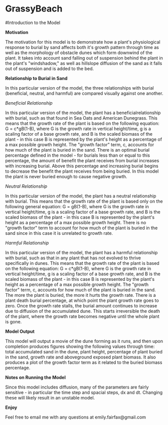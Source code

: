 # GrassyBeach

#Introduction to the Model

<p><b> Motivation </b> </p>
<p>The motivation for this model is to demonstrate how a plant's physiological response to burial by sand affects both it's growth pattern
through time as well as the morphology of obstacle dunes which form downwind of the plant. It takes into account sand falling out of suspension behind the plant in the plant's "windshadow," as well as hillslope diffusion of the sand as it falls out of suspension and is added to the bed.</p>

<p><b>Relationship to Burial in Sand </b></p>
<p>In this particular version of the model, the three relationships with burial (beneficial, neutral, and harmful) are compared visually against one another. </p>
<p><i>Beneficial Relationship</i></p>
<p> In this particular version of the model, the plant has a beneficialrelationship with burial, such as that found in Sea Oats and American Dunegrass. This means that the growth rate of the plant is based on the following equation: G = c*gB(1-B), where G is the growth rate in vertical height/time, g is a scaling factor of a base growth rate, and B is the scaled biomass of the plant - in this case B is represented by the plant's height as a percentage of a max possible growth height. The "growth factor" term, c, accounts for how much of the plant is buried in the sand. There is an optimal burial percentage defined in the model - for burials less than or equal to this percentage, the amount of benefit the plant receives from burial increases with increasing burial. Above this percentage and increasing burial begins to decrease the benefit the plant receives from being buried. In this model the plant is never buried enough to cause negative growth.</p>
<p><i>Neutral Relationship</i></p>
<p>In this particular version of the model, the plant has a neutral relationship with burial. This means that the growth rate of the plant is based only on the following general equation: G = gB(1-B), where G is the growth rate in vertical height/time, g is a scaling factor of a base growth rate, and B is the scaled biomass of the plant - in this case B is represented by the plant's height as a percentage of a max possible growth height. There is no "growth factor" term to account for how much of the plant is buried in the sand since in this case it is unrelated to growth rate.</p>
<p><i>Harmful Relationship</i></p>
<p>In this particular version of the model, the plant has a harmful relationship with burial, such as that in any plant that has not evolved to thrive specifically in dunes. This means that the growth rate of the plant is based on the following equation: G = c*gB(1-B), where G is the growth rate in vertical height/time, g is a scaling factor of a base growth rate, and B is the scaled biomass of the plant - in this case B is represented by the plant's height as a percentage of a max possible growth height. The "growth factor" term, c, accounts for how much of the plant is buried in the sand. The more the plant is buried, the more it hurts the growth rate. There is a plant death burial percentage, at which point the plant growth rate goes to zero.  Once the growth rate stalls, the burial amount continues to increase due to diffusion of the accumulated dune. This starts irreversible the death of the plant, where the growth rate becomes negative until the whole plant is gone.</p>
<p><b>Model Output </b></p>
<p>This model will output a movie of the dune forming as it runs, and then upon completion produces figures showing the following values through time: total accumulated sand in the dune, plant height, percentage of plant buried in the sand, growth rate and aboveground exposed plant biomass. It also produces a plot of the growth factor term as it related to the buried biomass percentage. </p>
<p><b>Notes on Running the Model</b></p>
<p> Since this model includes diffusion, many of the parameters are fairly sensitive - in particular the time step and spacial steps, dx and dt. Changing these will likely result in an unstable model.</p>
<p><b>Enjoy</b></p>
<p>Feel free to email me with any questions at emily.fairfax@gmail.com</p>
